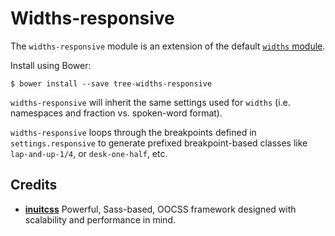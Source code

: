 # Widths-responsive

The `widths-responsive` module is an extension of the default [`widths`
module](https://github.com/treeframework/trumps.widths).

Install using Bower:

    $ bower install --save tree-widths-responsive

`widths-responsive` will inherit the same settings used for `widths` (i.e.
namespaces and fraction vs. spoken-word format).

`widths-responsive` loops through the breakpoints defined in
`settings.responsive` to generate prefixed breakpoint-based classes like
`lap-and-up-1/4`, or `desk-one-half`, etc.

## Credits

* **[inuitcss](https://github.com/inuitcss)** Powerful, Sass-based, OOCSS
framework designed with scalability and performance in mind.
